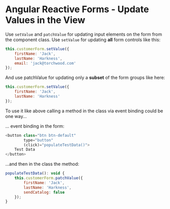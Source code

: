 # Angular Reactive Forms - Update Values in the View

Use `setValue` and `patchValue` for updating input elements on the form from the component class. Use `setValue` for updating **all** form controls like this:

```js
this.customerForm.setValue({
    firstName: 'Jack',
    lastName: 'Harkness',
    email: 'jack@torchwood.com'
});
```

And use patchValue for updating only a **subset** of the form groups like here:

```js
this.customerForm.setValue({
    firstName: 'Jack',
    lastName: 'Harkness'
});
```

To use it like above calling a method in the class via event binding could be one way...

... event binding in the form:

```js
<button class="btn btn-default"
        type="button"
        (click)="populateTestData()">
    Test Data
</button>
```

...and then in the class the method:

```js
populateTestData(): void {
    this.customerForm.patchValue({
        firstName: 'Jack',
        lastName: 'Harkness',
        sendCatalog: false
    });
}
```



